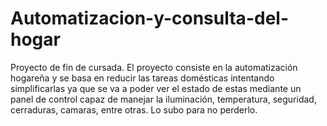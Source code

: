 # Automatizacion-y-consulta-del-hogar
Proyecto de fin de cursada.
El proyecto consiste en la automatización hogareña y se basa en reducir las tareas domésticas intentando simplificarlas ya que se va a poder ver el estado de estas mediante un panel de control capaz de manejar la iluminación, temperatura, seguridad, cerraduras, camaras, entre otras.
Lo subo para no perderlo.
